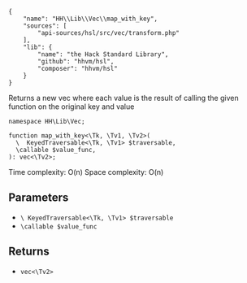``` yamlmeta
{
    "name": "HH\\Lib\\Vec\\map_with_key",
    "sources": [
        "api-sources/hsl/src/vec/transform.php"
    ],
    "lib": {
        "name": "the Hack Standard Library",
        "github": "hhvm/hsl",
        "composer": "hhvm/hsl"
    }
}
```




Returns a new vec where each value is the result of calling the given
function on the original key and value




``` Hack
namespace HH\Lib\Vec;

function map_with_key<\Tk, \Tv1, \Tv2>(
  \  KeyedTraversable<\Tk, \Tv1> $traversable,
  \callable $value_func,
): vec<\Tv2>;
```




Time complexity: O(n)
Space complexity: O(n)




## Parameters




+ ` \ KeyedTraversable<\Tk, \Tv1> $traversable `
+ ` \callable $value_func `




## Returns




* ` vec<\Tv2> `
<!-- HHAPIDOC -->
